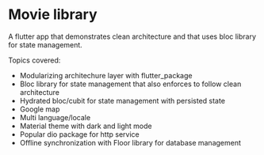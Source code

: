 # Movie library 

A flutter app that demonstrates clean architecture and that uses bloc library for state management.

Topics covered:
* Modularizing architechure layer with flutter_package
* Bloc library for state management that also enforces to follow clean architecture
* Hydrated bloc/cubit for state management with persisted state
* Google map
* Multi language/locale
* Material theme with dark and light mode
* Popular dio package for http service
* Offline synchronization with Floor library for database management

